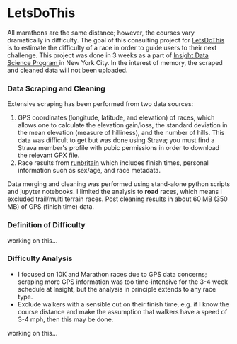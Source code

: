 # LetsDoThis
All marathons are the same distance; however, the courses vary dramatically in difficulty. The goal of this consulting project for <a href="https://www.letsdothis.com/">LetsDoThis</a> is to estimate the difficulty of a race in order to guide users to their next challenge. This project was done in 3 weeks as a part of <a href="https://www.insightdatascience.com">Insight Data Science Program </a> in New York City. In the interest of memory, the scraped and cleaned data will not been uploaded.

### Data Scraping and Cleaning
Extensive scraping has been performed from two data sources:
1. GPS coordinates (longitude, latitude, and elevation) of races, which allows one to calculate the elevation gain/loss, the standard deviation in the mean elevation (measure of hilliness), and the number of hills. This data was difficult to get but was done using Strava; you must find a Strava member's profile with pubic permissions in order to download the relevant GPX file.
2. Race results from <a href="https://www.runbritainrankings.com/">runbritain</a> which includes finish times, personal information such as sex/age, and race metadata.

Data merging and cleaning was performed using stand-alone python scripts and jupyter notebooks. I limited the analysis to **road** races, which means I excluded trail/multi terrain races. Post cleaning results in about 60 MB (350 MB) of GPS (finish time) data.

### Definition of Difficulty 
working on this...

### Difficulty Analysis 
* I focused on 10K and Marathon races due to GPS data concerns; scraping more GPS information was too time-intensive for the 3-4 week schedule at Insight, but the analysis in principle extends to any race type.
* Exclude walkers with a sensible cut on their finish time, e.g. if I know the course distance and make the assumption that walkers have a speed of 3-4 mph, then this may be done.

working on this...
